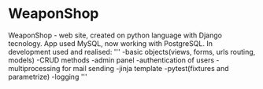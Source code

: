 # WeaponShop
WeaponShop - web site, created on python language with Django tecnology.
App used MySQL, now working with PostgreSQL.
In development used and realised:
'''
-basic objects(views, forms, urls routing, models)
-CRUD methods
-admin panel
-authentication of users
-multiprocessing for mail sending
-jinja template
-pytest(fixtures and parametrize)
-logging
'''
